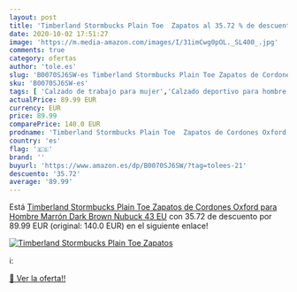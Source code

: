 ```yaml
---
layout: post
title: 'Timberland Stormbucks Plain Toe  Zapatos al 35.72 % de descuento'
date: 2020-10-02 17:51:27
image: 'https://m.media-amazon.com/images/I/31imCwg0pOL._SL400_.jpg'
comments: true
category: ofertas
author: 'tole.es'
slug: 'B0070SJ6SW-es Timberland Stormbucks Plain Toe Zapatos de Cordones Oxford...'
sku: 'B0070SJ6SW-es'
tags: [ 'Calzado de trabajo para mujer','Calzado deportivo para hombre','Calzado sanitario y de hostelería para mujer','Chanclas y sandalias de piscina para hombre','Sandalias y chanclas para niña','Zapatillas y calzado deportivo para hombre','Zapatos','Zapatos para hombre','Zapatos para mujer','Zapatos para niñas pequeñas','Zapatos y complementos','Zuecos sanitarios y de hostelería para mujer','Zuecos y mules para hombre','zapatos', ]
actualPrice: 89.99 EUR
currency: EUR
price: 89.99
comparePrice: 140.0 EUR
prodname: 'Timberland Stormbucks Plain Toe  Zapatos de Cordones Oxford para Hombre  Marrón Dark Brown Nubuck  43 EU'
country: 'es'
flag: '🇪🇸'
brand: ''
buyurl: 'https://www.amazon.es/dp/B0070SJ6SW/?tag=tolees-21'
descuento: '35.72'
average: '89.99'
---
```


Está [Timberland Stormbucks Plain Toe  Zapatos de Cordones Oxford para Hombre  Marrón Dark Brown Nubuck  43 EU](https://www.amazon.es/dp/B0070SJ6SW/?tag=tolees-21) con 35.72 de descuento por 89.99 EUR (original: 140.0 EUR) en el siguiente enlace!

[![Timberland Stormbucks Plain Toe  Zapatos](https://m.media-amazon.com/images/I/31imCwg0pOL._SL400_.jpg)](https://www.amazon.es/dp/B0070SJ6SW/?tag=tolees-21)

ℹ️:


[🛒 Ver la oferta!!](https://www.amazon.es/dp/B0070SJ6SW/?tag=tolees-21)
